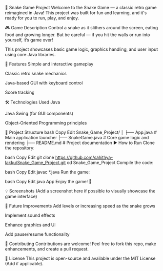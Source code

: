 🐍 Snake Game Project
Welcome to the Snake Game — a classic retro game reimagined in Java! This project was built for fun and learning, and it's ready for you to run, play, and enjoy.

🎮 Game Description
Control a snake as it slithers around the screen, eating food and growing longer. But be careful — if you hit the walls or run into yourself, it’s game over!

This project showcases basic game logic, graphics handling, and user input using core Java libraries.

🚀 Features
Simple and interactive gameplay

Classic retro snake mechanics

Java-based GUI with keyboard control

Score tracking

🛠️ Technologies Used
Java

Java Swing (for GUI components)

Object-Oriented Programming principles

📁 Project Structure
bash
Copy
Edit
Snake_Game_Project/
│
├── App.java           # Main application launcher
├── SnakeGame.java     # Core game logic and rendering
├── README.md          # Project documentation
▶️ How to Run
Clone the repository:

bash
Copy
Edit
git clone https://github.com/sahithya-lakku/Snake_Game_Project.git
cd Snake_Game_Project
Compile the code:

bash
Copy
Edit
javac *.java
Run the game:

bash
Copy
Edit
java App
Enjoy the game! 🎉

💡 Screenshots
(Add a screenshot here if possible to visually showcase the game interface)

📌 Future Improvements
Add levels or increasing speed as the snake grows

Implement sound effects

Enhance graphics and UI

Add pause/resume functionality

🤝 Contributing
Contributions are welcome! Feel free to fork this repo, make enhancements, and create a pull request.

📄 License
This project is open-source and available under the MIT License (Add if applicable).
